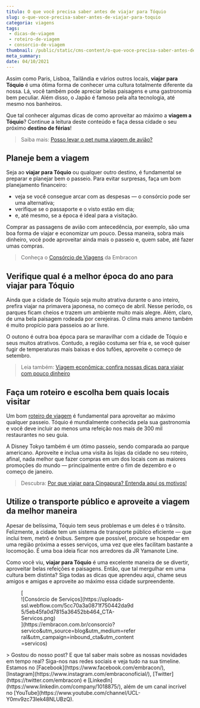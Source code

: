 ```yaml
---
titulo: O que você precisa saber antes de viajar para Tóquio
slug: o-que-voce-precisa-saber-antes-de-viajar-para-toquio
categoria: viagens
tags:
 - dicas-de-viagem
 - roteiro-de-viagem
 - consorcio-de-viagem
thumbnail: /public/static/cms-content/o-que-voce-precisa-saber-antes-de-viajar-para-toquio.jpeg
meta_summary: 
date: 04/10/2021
---
```

Assim como Paris, Lisboa, Tailândia e vários outros locais, **viajar para Tóquio** é uma ótima forma de conhecer uma cultura totalmente diferente da nossa. Lá, você também pode apreciar belas paisagens e uma gastronomia bem peculiar. Além disso, o Japão é famoso pela alta tecnologia, até mesmo nos banheiros.

Que tal conhecer algumas dicas de como aproveitar ao máximo a **viagem a Tóquio**? Continue a leitura deste conteúdo e faça dessa cidade o seu próximo **destino de férias**!

> Saiba mais: [Posso levar o pet numa viagem de avião? ](https://www.embracon.com.br/blog/posso-levar-o-pet-numa-viagem-de-aviao)

Planeje bem a viagem
--------------------

Seja ao **viajar para Tóquio** ou qualquer outro destino, é fundamental se preparar e planejar bem o passeio. Para evitar surpresas, faça um bom planejamento financeiro:

- veja se você consegue arcar com as despesas — o consórcio pode ser uma alternativa;
- verifique se o passaporte e o visto estão em dia;
- e, até mesmo, se a época é ideal para a visitação.

Comprar as passagens de avião com antecedência, por exemplo, são uma boa forma de viajar e economizar um pouco. Dessa maneira, sobra mais dinheiro, você pode aproveitar ainda mais o passeio e, quem sabe, até fazer umas compras.

> Conheça o [Consórcio de Viagens](https://www.embracon.com.br/blog/consorcio-de-viagens-o-que-e-e-como-funciona) da Embracon

Verifique qual é a melhor época do ano para viajar para Tóquio
--------------------------------------------------------------

Ainda que a cidade de Tóquio seja muito atrativa durante o ano inteiro, prefira viajar na primavera japonesa, no começo de abril. Nesse período, os parques ficam cheios e trazem um ambiente muito mais alegre. Além, claro, de uma bela paisagem rodeada por cerejeiras. O clima mais ameno também é muito propício para passeios ao ar livre.

O outono é outra boa época para se maravilhar com a cidade de Tóquio e seus muitos atrativos. Contudo, a região costuma ser fria e, se você quiser fugir de temperaturas mais baixas e dos tufões, aproveite o começo de setembro.

> Leia também: [Viagem econômica: confira nossas dicas para viajar com pouco dinheiro](https://www.embracon.com.br/blog/viagem-economica-confira-nossas-dicas-para-viajar-com-pouco-dinheiro)

Faça um roteiro e escolha bem quais locais visitar
--------------------------------------------------

Um bom [roteiro de viagem](https://www.embracon.com.br/blog/saiba-como-montar-um-roteiro-de-viagem-em-7-passos) é fundamental para aproveitar ao máximo qualquer passeio. Tóquio é mundialmente conhecida pela sua gastronomia e você deve incluir ao menos uma refeição nos mais de 300 mil restaurantes no seu guia.

A Disney Tokyo também é um ótimo passeio, sendo comparada ao parque americano. Aproveite e inclua uma visita às lojas da cidade no seu roteiro, afinal, nada melhor que fazer compras em um dos locais com as maiores promoções do mundo — principalmente entre o fim de dezembro e o começo de janeiro.

> Descubra: [Por que viajar para Cingapura? Entenda aqui os motivos!](https://www.embracon.com.br/blog/por-que-viajar-para-cingapura-entenda-aqui-os-motivos)

Utilize o transporte público e aproveite a viagem da melhor maneira
-------------------------------------------------------------------

Apesar de belíssima, Tóquio tem seus problemas e um deles é o trânsito. Felizmente, a cidade tem um sistema de transporte público eficiente — que inclui trem, metrô e ônibus. Sempre que possível, procure se hospedar em uma região próxima a esses serviços, uma vez que eles facilitam bastante a locomoção. É uma boa ideia ficar nos arredores da JR Yamanote Line.

Como você viu, **viajar para Tóquio** é uma excelente maneira de se divertir, aproveitar belas refeições e paisagens. Então, que tal mergulhar em uma cultura bem distinta? Siga todas as dicas que aprendeu aqui, chame seus amigos e amigas e aproveite ao máximo essa cidade surpreendente.

<figure class="w-richtext-figure-type-image w-richtext-align-center" style="max-width:310px">[<div>![Consórcio de Serviços](https://uploads-ssl.webflow.com/5cc70a3a0871f750442da9d5/5eb45fa0d7815a36452bb464_CTA-Servicos.png)</div>](https://embracon.com.br/consorcio?servico&utm_source=blog&utm_medium=referral&utm_campaign=inbound_cta&utm_content=servicos)</figure>> Gostou do nosso post? E que tal saber mais sobre as nossas novidades em tempo real? Siga-nos nas redes sociais e veja tudo na sua timeline. Estamos no [Facebook](https://www.facebook.com/embracon/), [Instagram](https://www.instagram.com/embraconoficial/), [Twitter](https://twitter.com/embracon) e [LinkedIn](https://www.linkedin.com/company/1018875/), além de um canal incrível no [YouTube](https://www.youtube.com/channel/UCL-Y0mv9zc73Iek48NLUBzQ).
